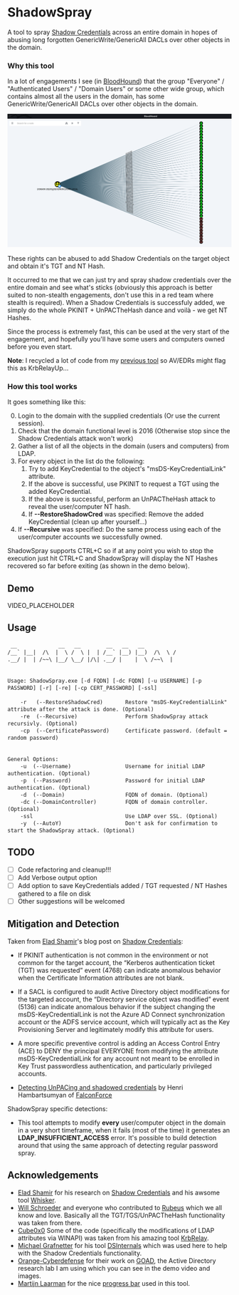 
# ShadowSpray
A tool to spray [Shadow Credentials](https://posts.specterops.io/shadow-credentials-abusing-key-trust-account-mapping-for-takeover-8ee1a53566ab) across an entire domain in hopes of abusing long forgotten GenericWrite/GenericAll DACLs over other objects in the domain.

### Why this tool
In a lot of engagements I see (in [BloodHound](https://github.com/BloodHoundAD/BloodHound)) that the group "Everyone" / "Authenticated Users" / "Domain Users" or some other wide group, which contains almost all the users in the domain, has some GenericWrite/GenericAll DACLs over other objects in the domain.

![example](Images/bloodhound.png)

These rights can be abused to add Shadow Credentials on the target object and obtain it's TGT and NT Hash.

It occurred to me that we can just try and spray shadow credentials over the entire domain and see what's sticks (obviously this approach is better suited to non-stealth engagements, don't use this in a red team where stealth is required). When a Shadow Credentials is successfuly added, we simply do the whole PKINIT + UnPACTheHash dance and voilà - we get NT Hashes. 

Since the process is extremely fast, this can be used at the very start of the engagement, and hopefully you'll have some users and computers owned before you even start.

**Note**: I recycled a lot of code from my [previous tool](https://github.com/Dec0ne/KrbRelayUp) so AV/EDRs might flag this as KrbRelayUp...

### How this tool works
It goes something like this:

0. Login to the domain with the supplied credentials (Or use the current session).
1. Check that the domain functional level is 2016 (Otherwise stop since the Shadow Credentials attack won't work)
2. Gather a list of all the objects in the domain (users and computers) from LDAP.
3. For every object in the list do the following:
   1. Try to add KeyCredential to the object's "msDS-KeyCredentialLink" attribute.
   2. If the above is successful, use PKINIT to request a TGT using the added KeyCredential.
   3. If the above is successful, perform an UnPACTheHash attack to reveal the user/computer NT hash.
   4. If **--RestoreShadowCred** was specified: Remove the added KeyCredential (clean up after yourself...) 
4. If **--Recursive** was specified: Do the same process using each of the user/computer accounts we successfully owned.

ShadowSpray supports CTRL+C so if at any point you wish to stop the execution just hit CTRL+C and ShadowSpray will display the NT Hashes recovered so far before exiting (as shown in the demo below).

## Demo

VIDEO_PLACEHOLDER



## Usage
```
 __             __   __        __   __   __
/__` |__|  /\  |  \ /  \ |  | /__` |__) |__)  /\  \ /
.__/ |  | /~~\ |__/ \__/ |/\| .__/ |    |  \ /~~\  |


Usage: ShadowSpray.exe [-d FQDN] [-dc FQDN] [-u USERNAME] [-p PASSWORD] [-r] [-re] [-cp CERT_PASSWORD] [-ssl]

    -r   (--RestoreShadowCred)       Restore "msDS-KeyCredentialLink" attribute after the attack is done. (Optional)
    -re  (--Recursive)               Perform ShadowSpray attack recursivly. (Optional)
    -cp  (--CertificatePassword)     Certificate password. (default = random password)


General Options:
    -u  (--Username)                 Username for initial LDAP authentication. (Optional)
    -p  (--Password)                 Password for initial LDAP authentication. (Optional)
    -d  (--Domain)                   FQDN of domain. (Optional)
    -dc (--DomainController)         FQDN of domain controller. (Optional)
    -ssl                             Use LDAP over SSL. (Optional)
    -y  (--AutoY)                    Don't ask for confirmation to start the ShadowSpray attack. (Optional)
```

## TODO
- [ ] Code refactoring and cleanup!!!
- [ ] Add Verbose output option
- [ ] Add option to save KeyCredentials added / TGT requested / NT Hashes gathered to a file on disk
- [ ] Other suggestions will be welcomed

## Mitigation and Detection
Taken from [Elad Shamir](elad_shamir)'s blog post on [Shadow Credentials](https://posts.specterops.io/shadow-credentials-abusing-key-trust-account-mapping-for-takeover-8ee1a53566ab):
* If PKINIT authentication is not common in the environment or not common for the target account, the “Kerberos authentication ticket (TGT) was requested” event (4768) can indicate anomalous behavior when the Certificate Information attributes are not blank.
* If a SACL is configured to audit Active Directory object modifications for the targeted account, the “Directory service object was modified” event (5136) can indicate anomalous behavior if the subject changing the msDS-KeyCredentialLink is not the Azure AD Connect synchronization account or the ADFS service account, which will typically act as the Key Provisioning Server and legitimately modify this attribute for users.
* A more specific preventive control is adding an Access Control Entry (ACE) to DENY the principal EVERYONE from modifying the attribute msDS-KeyCredentialLink for any account not meant to be enrolled in Key Trust passwordless authentication, and particularly privileged accounts.
 
*  [Detecting UnPACing and shadowed credentials](https://medium.com/falconforce/falconfriday-detecting-unpacing-and-shadowed-credentials-0xff1e-2246934247ce) by Henri Hambartsumyan of [FalconForce](https://twitter.com/falconforceteam)

ShadowSpray specific detections:
* This tool attempts to modify **every** user/computer object in the domain in a very short timeframe, when it fails (most of the time) it generates an **LDAP_INSUFFICIENT_ACCESS** error. It's possible to build detection around that using the same approach of detecting regular password spray.

## Acknowledgements
* [Elad Shamir](https://twitter.com/elad_shamir) for his research on [Shadow Credentials](https://posts.specterops.io/shadow-credentials-abusing-key-trust-account-mapping-for-takeover-8ee1a53566ab) and his awsome tool [Whisker](https://github.com/eladshamir/Whisker).
* [Will Schroeder](https://twitter.com/harmj0y) and everyone who contributed to [Rubeus](https://github.com/GhostPack/Rubeus/) which we all know and love. Basically all the TGT/TGS/UnPACTheHash functionality was taken from there.
* [Cube0x0](https://twitter.com/cube0x0) Some of the code (specifically the modifications of LDAP attributes via WINAPI) was taken from his amazing tool [KrbRelay](https://github.com/cube0x0/KrbRelay).
* [Michael Grafnetter](https://twitter.com/mgrafnetter) for his tool [DSInternals](https://github.com/MichaelGrafnetter/DSInternals) which was used here to help with the Shadow Credentials functionality.
* [Orange-Cyberdefense](https://github.com/Orange-Cyberdefense) for their work on [GOAD](https://github.com/Orange-Cyberdefense/GOAD), the Active Directory research lab I am using which you can see in the demo video and images.
* [Martijn Laarman](https://twitter.com/Mpdreamz) for the nice [progress bar](https://github.com/Mpdreamz/shellprogressbar) used in this tool.